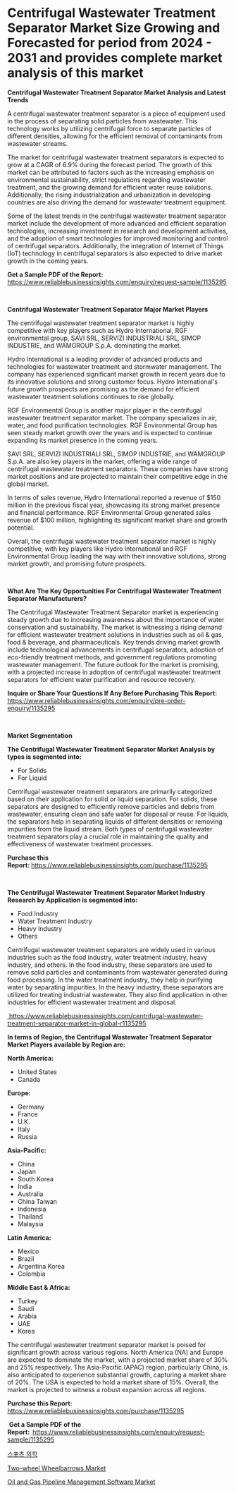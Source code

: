 <p><h1>Centrifugal Wastewater Treatment Separator Market Size Growing and Forecasted for period from 2024 - 2031 and provides complete market analysis of this market</h1></p><p><strong>Centrifugal Wastewater Treatment Separator Market Analysis and Latest Trends</strong></p>
<p><p>A centrifugal wastewater treatment separator is a piece of equipment used in the process of separating solid particles from wastewater. This technology works by utilizing centrifugal force to separate particles of different densities, allowing for the efficient removal of contaminants from wastewater streams.</p><p>The market for centrifugal wastewater treatment separators is expected to grow at a CAGR of 6.9% during the forecast period. The growth of this market can be attributed to factors such as the increasing emphasis on environmental sustainability, strict regulations regarding wastewater treatment, and the growing demand for efficient water reuse solutions. Additionally, the rising industrialization and urbanization in developing countries are also driving the demand for wastewater treatment equipment.</p><p>Some of the latest trends in the centrifugal wastewater treatment separator market include the development of more advanced and efficient separation technologies, increasing investment in research and development activities, and the adoption of smart technologies for improved monitoring and control of centrifugal separators. Additionally, the integration of Internet of Things (IoT) technology in centrifugal separators is also expected to drive market growth in the coming years.</p></p>
<p><strong>Get a Sample PDF of the Report:&nbsp;</strong> <a href="https://www.reliablebusinessinsights.com/enquiry/request-sample/1135295">https://www.reliablebusinessinsights.com/enquiry/request-sample/1135295</a></p>
<p>&nbsp;</p>
<p><strong>Centrifugal Wastewater Treatment Separator Major Market Players</strong></p>
<p><p>The centrifugal wastewater treatment separator market is highly competitive with key players such as Hydro International, RGF environmental group, SAVI SRL, SERVIZI INDUSTRIALI SRL, SIMOP INDUSTRIE, and WAMGROUP S.p.A. dominating the market.</p><p>Hydro International is a leading provider of advanced products and technologies for wastewater treatment and stormwater management. The company has experienced significant market growth in recent years due to its innovative solutions and strong customer focus. Hydro International's future growth prospects are promising as the demand for efficient wastewater treatment solutions continues to rise globally.</p><p>RGF Environmental Group is another major player in the centrifugal wastewater treatment separator market. The company specializes in air, water, and food purification technologies. RGF Environmental Group has seen steady market growth over the years and is expected to continue expanding its market presence in the coming years.</p><p>SAVI SRL, SERVIZI INDUSTRIALI SRL, SIMOP INDUSTRIE, and WAMGROUP S.p.A. are also key players in the market, offering a wide range of centrifugal wastewater treatment separators. These companies have strong market positions and are projected to maintain their competitive edge in the global market.</p><p>In terms of sales revenue, Hydro International reported a revenue of $150 million in the previous fiscal year, showcasing its strong market presence and financial performance. RGF Environmental Group generated sales revenue of $100 million, highlighting its significant market share and growth potential.</p><p>Overall, the centrifugal wastewater treatment separator market is highly competitive, with key players like Hydro International and RGF Environmental Group leading the way with their innovative solutions, strong market growth, and promising future prospects.</p></p>
<p>&nbsp;</p>
<p><strong>What Are The Key Opportunities For Centrifugal Wastewater Treatment Separator Manufacturers?</strong></p>
<p><p>The Centrifugal Wastewater Treatment Separator market is experiencing steady growth due to increasing awareness about the importance of water conservation and sustainability. The market is witnessing a rising demand for efficient wastewater treatment solutions in industries such as oil & gas, food & beverage, and pharmaceuticals. Key trends driving market growth include technological advancements in centrifugal separators, adoption of eco-friendly treatment methods, and government regulations promoting wastewater management. The future outlook for the market is promising, with a projected increase in adoption of centrifugal wastewater treatment separators for efficient water purification and resource recovery.</p></p>
<p><strong>Inquire or Share Your Questions If Any Before Purchasing This Report:</strong> <a href="https://www.reliablebusinessinsights.com/enquiry/pre-order-enquiry/1135295">https://www.reliablebusinessinsights.com/enquiry/pre-order-enquiry/1135295</a></p>
<p>&nbsp;</p>
<p><strong>Market Segmentation</strong></p>
<p><strong>The Centrifugal Wastewater Treatment Separator Market Analysis by types is segmented into:</strong></p>
<p><ul><li>For Solids</li><li>For Liquid</li></ul></p>
<p><p>Centrifugal wastewater treatment separators are primarily categorized based on their application for solid or liquid separation. For solids, these separators are designed to efficiently remove particles and debris from wastewater, ensuring clean and safe water for disposal or reuse. For liquids, the separators help in separating liquids of different densities or removing impurities from the liquid stream. Both types of centrifugal wastewater treatment separators play a crucial role in maintaining the quality and effectiveness of wastewater treatment processes.</p></p>
<p><strong>Purchase this Report:&nbsp;</strong><a href="https://www.reliablebusinessinsights.com/purchase/1135295">https://www.reliablebusinessinsights.com/purchase/1135295</a></p>
<p>&nbsp;</p>
<p><strong>The Centrifugal Wastewater Treatment Separator Market Industry Research by Application is segmented into:</strong></p>
<p><ul><li>Food Industry</li><li>Water Treatment Industry</li><li>Heavy Industry</li><li>Others</li></ul></p>
<p><p>Centrifugal wastewater treatment separators are widely used in various industries such as the food industry, water treatment industry, heavy industry, and others. In the food industry, these separators are used to remove solid particles and contaminants from wastewater generated during food processing. In the water treatment industry, they help in purifying water by separating impurities. In the heavy industry, these separators are utilized for treating industrial wastewater. They also find application in other industries for efficient wastewater treatment and disposal.</p></p>
<p><a href="https://www.reliablebusinessinsights.com/centrifugal-wastewater-treatment-separator-market-in-global-r1135295">&nbsp;https://www.reliablebusinessinsights.com/centrifugal-wastewater-treatment-separator-market-in-global-r1135295</a></p>
<p><strong>In terms of Region, the Centrifugal Wastewater Treatment Separator Market Players available by Region are:</strong></p>
<p>
    <p> <strong> North America: </strong>
        <ul>
            <li>United States</li>
            <li>Canada</li>
        </ul>
        </p> 
    <p> <strong> Europe: </strong>
        <ul>
            <li>Germany</li>
            <li>France</li>
            <li>U.K.</li>
            <li>Italy</li>
            <li>Russia</li>
        </ul>
        </p> 
    <p> <strong> Asia-Pacific: </strong>
        <ul>
            <li>China</li>
            <li>Japan</li>
            <li>South Korea</li>
            <li>India</li>
            <li>Australia</li>
            <li>China Taiwan</li>
            <li>Indonesia</li>
            <li>Thailand</li>
            <li>Malaysia</li>
        </ul>
        </p> 
    <p> <strong> Latin America: </strong>
        <ul>
            <li>Mexico</li>
            <li>Brazil</li>
            <li>Argentina Korea</li>
            <li>Colombia</li>
        </ul>
        </p> 
    <p> <strong> Middle East & Africa: </strong>
        <ul>
            <li>Turkey</li>
            <li>Saudi</li>
            <li>Arabia</li>
            <li>UAE</li>
            <li>Korea</li>
        </ul>
    </p>
    </p>
<p><p>The centrifugal wastewater treatment separator market is poised for significant growth across various regions. North America (NA) and Europe are expected to dominate the market, with a projected market share of 30% and 25% respectively. The Asia-Pacific (APAC) region, particularly China, is also anticipated to experience substantial growth, capturing a market share of 20%. The USA is expected to hold a market share of 15%. Overall, the market is projected to witness a robust expansion across all regions.</p></p>
<p><strong>Purchase this Report: </strong><a href="https://www.reliablebusinessinsights.com/purchase/1135295">https://www.reliablebusinessinsights.com/purchase/1135295</a></p>
<p>&nbsp;<strong>Get a Sample PDF of the Report:&nbsp;&nbsp;</strong><a href="https://www.reliablebusinessinsights.com/enquiry/request-sample/1135295">https://www.reliablebusinessinsights.com/enquiry/request-sample/1135295</a></p>
<p><strong></strong></p>
<p><p><a href="https://github.com/hxzi07639916/Market-Research-Report-List-3/blob/main/7985557184962.md">스포츠 의학</a></p><p><a href="https://github.com/lindakreitz382024/Market-Research-Report-List-1/blob/main/two-wheel-wheelbarrows-market.md">Two-wheel Wheelbarrows Market</a></p><p><a href="https://issuu.com/reportprime-2/docs/oil-and-gas-pipeline-management-software-market-si">Oil and Gas Pipeline Management Software Market</a></p></p>